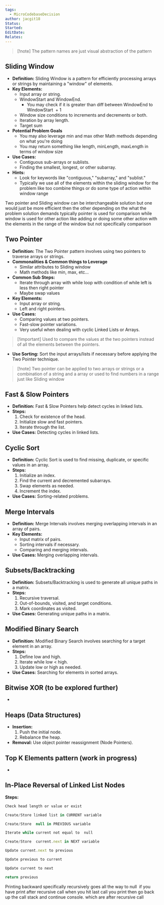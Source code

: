 ```yaml
---
tags:
  - MicroCodebaseDecision
author: jacgit18
Status: 
Started: 
EditDate: 
Relates:
---
```

> [!note] The pattern names are just visual abstraction of the pattern
## Sliding Window

- **Definition:** Sliding Window is a pattern for efficiently processing arrays or strings by maintaining a "window" of elements.
- **Key Elements:**
  - Input array or string.
  - WindowStart and WindowEnd.
	  -  You may check if it is greater than diff between WindowEnd to WindowStart  + 1 
  - Window size conditions to increments and decrements or both.
  - Iteration by array length.
  - Target sum  
- **Potential Problem Goals**
	- You may also leverage min and max other Math methods depending on what you're doing 
	- You may return something like length, minLength, maxLength in terms of window size 
- **Use Cases:**
  - Contiguous sub-arrays or sublists.
  - Finding the smallest, longest, or other subarray.
- **Hints:** 
	- Look for keywords like "contiguous," "subarray," and "sublist."
	- Typically we use all of the elements within the sliding window for the problem like too combine things or do some type of action within window range 

Two pointer and Sliding window can be interchangeable solution but one would just be more efficient then the other depending on the what the problem solution demands typically pointer is used for comparison while window is used for other action like adding or doing some other action with the elements in the range of the window but not specifically comparison
## Two Pointer

- **Definition:** The Two Pointer pattern involves using two pointers to traverse arrays or strings.
- **Commonalities & Common things to Leverage**
	- Similar attributes to Sliding window 
	- Math methods like min, max, etc...
- **Common Sub Steps:**
	- Iterate through array with while loop with condition of while left is less then right pointer 
	- Maybe swap values 
- **Key Elements:**
  - Input array or string.
  - Left and right pointers.
- **Use Cases:**
  - Comparing values at two pointers.
  - Fast-slow pointer variations.
  - Very useful when dealing with cyclic Linked Lists or Arrays. 
 > [!important]  Used to compare the values at the two pointers instead of all the elements between the pointers. 
- **Use Sorting:** Sort the input arrays/lists if necessary before applying the Two Pointer technique. 

>[!note] Two pointer can be applied to two arrays or strings or a combination of a string and a array or used to find numbers in a range just like Sliding window  


## Fast & Slow Pointers

- **Definition:** Fast & Slow Pointers help detect cycles in linked lists.
- **Steps:**
  1. Check for existence of the head.
  2. Initialize slow and fast pointers.
  3. Iterate through the list.
- **Use Cases:** Detecting cycles in linked lists.


## Cyclic Sort

- **Definition:** Cyclic Sort is used to find missing, duplicate, or specific values in an array.
- **Steps:**
  1. Initialize an index.
  2. Find the current and decremented subarrays.
  3. Swap elements as needed.
  4. Increment the index.
- **Use Cases:** Sorting-related problems.

## Merge Intervals

- **Definition:** Merge Intervals involves merging overlapping intervals in an array of pairs.
- **Key Elements:**
  - Input matrix of pairs.
  - Sorting intervals if necessary.
  - Comparing and merging intervals.
- **Use Cases:** Merging overlapping intervals.

## Subsets/Backtracking

- **Definition:** Subsets/Backtracking is used to generate all unique paths in a matrix.
- **Steps:**
  1. Recursive traversal.
  2. Out-of-bounds, visited, and target conditions.
  3. Mark coordinates as visited.
- **Use Cases:** Generating unique paths in a matrix.

## Modified Binary Search

- **Definition:** Modified Binary Search involves searching for a target element in an array.
- **Steps:**
  1. Define low and high.
  2. Iterate while low < high.
  3. Update low or high as needed.
- **Use Cases:** Searching for elements in sorted arrays.

## Bitwise XOR (to be explored further)
- 

## Heaps (Data Structures)

- **Insertion:**
  1. Push the initial node.
  2. Rebalance the heap.
- **Removal:** Use object pointer reassignment (Node Pointers).

## Top K Elements pattern (work in progress)
- 



## In-Place Reversal of Linked List Nodes

**Steps:**
```javascript
Check head length or value or exist 

Create/Store linked list in CURRENT variable 

Create/Store  null in PREVIOUS variable 

Iterate while current not equal to  null 

Create/Store  current.next in NEXT variable 

Update current.next to previous 

Update previous to current 

Update current to next 

return previous 
```

Printing backward specifically recursively goes all the way to null  if you have print after recursive call when you hit last call you print then go back up the call stack and continue console. which are after recursive call

